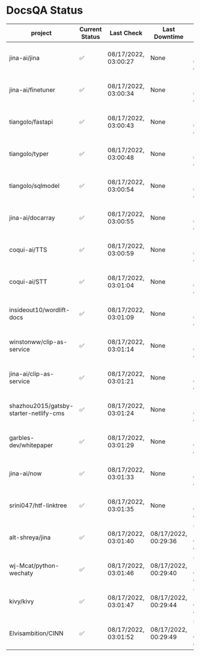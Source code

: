 # DocsQA Status

|               project                |Current Status|     Last Check     |   Last Downtime    |              % Uptime              |
|--------------------------------------|--------------|--------------------|--------------------|------------------------------------|
|jina-ai/jina                          |✅            |08/17/2022, 03:00:27|None                |100.000 (since 08/15/2022, 07:09:42)|
|jina-ai/finetuner                     |✅            |08/17/2022, 03:00:34|None                |100.000 (since 08/15/2022, 07:09:42)|
|tiangolo/fastapi                      |✅            |08/17/2022, 03:00:43|None                |100.000 (since 08/15/2022, 07:09:42)|
|tiangolo/typer                        |✅            |08/17/2022, 03:00:48|None                |100.000 (since 08/15/2022, 07:09:42)|
|tiangolo/sqlmodel                     |✅            |08/17/2022, 03:00:54|None                |100.000 (since 08/15/2022, 07:09:42)|
|jina-ai/docarray                      |✅            |08/17/2022, 03:00:55|None                |100.000 (since 08/15/2022, 07:09:42)|
|coqui-ai/TTS                          |✅            |08/17/2022, 03:00:59|None                |100.000 (since 08/15/2022, 07:09:42)|
|coqui-ai/STT                          |✅            |08/17/2022, 03:01:04|None                |100.000 (since 08/15/2022, 07:09:42)|
|insideout10/wordlift-docs             |✅            |08/17/2022, 03:01:09|None                |100.000 (since 08/15/2022, 07:09:42)|
|winstonww/clip-as-service             |✅            |08/17/2022, 03:01:14|None                |100.000 (since 08/15/2022, 07:09:42)|
|jina-ai/clip-as-service               |✅            |08/17/2022, 03:01:21|None                |100.000 (since 08/15/2022, 07:09:42)|
|shazhou2015/gatsby-starter-netlify-cms|✅            |08/17/2022, 03:01:24|None                |100.000 (since 08/15/2022, 07:09:42)|
|garbles-dev/whitepaper                |✅            |08/17/2022, 03:01:29|None                |100.000 (since 08/15/2022, 07:09:42)|
|jina-ai/now                           |✅            |08/17/2022, 03:01:33|None                |100.000 (since 08/15/2022, 07:09:42)|
|srini047/htf-linktree                 |✅            |08/17/2022, 03:01:35|None                |100.000 (since 08/15/2022, 07:09:42)|
|alt-shreya/jina                       |✅            |08/17/2022, 03:01:40|08/17/2022, 00:29:36|93.424 (since 08/15/2022, 07:09:42) |
|wj-Mcat/python-wechaty                |✅            |08/17/2022, 03:01:46|08/17/2022, 00:29:40|93.427 (since 08/15/2022, 07:09:42) |
|kivy/kivy                             |✅            |08/17/2022, 03:01:47|08/17/2022, 00:29:44|93.422 (since 08/15/2022, 07:09:42) |
|Elvisambition/CINN                    |✅            |08/17/2022, 03:01:52|08/17/2022, 00:29:49|93.425 (since 08/15/2022, 07:09:42) |
